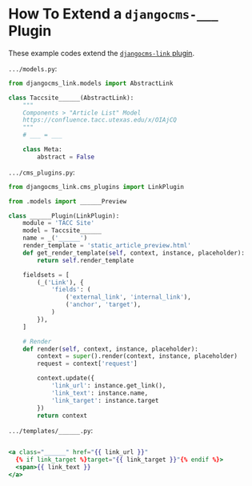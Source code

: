# How To Extend a `djangocms-___` Plugin

These example codes extend the [`djangocms-link` plugin](https://github.com/django-cms/djangocms-link/tree/3.0.0/djangocms_link).

`.../models.py`:

```python
from djangocms_link.models import AbstractLink

class Taccsite______(AbstractLink):
    """
    Components > "Article List" Model
    https://confluence.tacc.utexas.edu/x/OIAjCQ
    """
    # ___ = ___

    class Meta:
        abstract = False
```

`.../cms_plugins.py`:

```python
from djangocms_link.cms_plugins import LinkPlugin

from .models import ______Preview

class ______Plugin(LinkPlugin):
    module = 'TACC Site'
    model = Taccsite______
    name = _('______')
    render_template = 'static_article_preview.html'
    def get_render_template(self, context, instance, placeholder):
        return self.render_template

    fieldsets = [
        (_('Link'), {
            'fields': (
                ('external_link', 'internal_link'),
                ('anchor', 'target'),
            )
        }),
    ]

    # Render
    def render(self, context, instance, placeholder):
        context = super().render(context, instance, placeholder)
        request = context['request']

        context.update({
            'link_url': instance.get_link(),
            'link_text': instance.name,
            'link_target': instance.target
        })
        return context
```

`.../templates/______.py`:

```handlebars

<a class="______" href="{{ link_url }}"
  {% if link_target %}target="{{ link_target }}"{% endif %}>
  <span>{{ link_text }}
</a>
```
